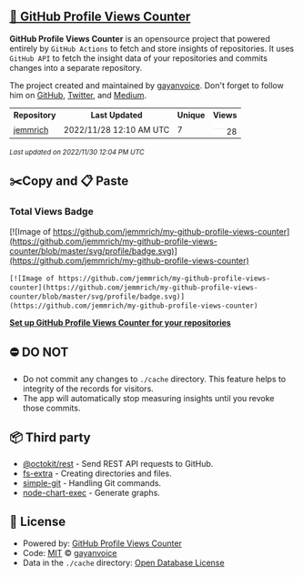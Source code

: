 ## [🚀 GitHub Profile Views Counter](https://github.com/gayanvoice/github-profile-views-counter)
**GitHub Profile Views Counter** is an opensource project that powered entirely by  `GitHub Actions` to fetch and store insights of repositories.
It uses `GitHub API` to fetch the insight data of your repositories and commits changes into a separate repository.

The project created and maintained by [gayanvoice](https://github.com/gayanvoice). Don't forget to follow him on [GitHub](https://github.com/gayanvoice), [Twitter](https://twitter.com/gayanvoice), and [Medium](https://gayanvoice.medium.com/).

<table>
	<tr>
		<th>
			Repository
		</th>
		<th>
			Last Updated
		</th>
		<th>
			Unique
		</th>
		<th>
			Views
		</th>
	</tr>
	<tr>
		<td>
			<a href="https://github.com/jemmrich/my-github-profile-views-counter/tree/master/readme/475218523/week.md">
				jemmrich
			</a>
		</td>
		<td>
			2022/11/28 12:10 AM UTC
		</td>
		<td>
			7
		</td>
		<td>
			<img alt="Response time graph" src="https://github.com/jemmrich/my-github-profile-views-counter/raw/master/graph/475218523/small/week.png" height="20"> 28
		</td>
	</tr>
</table>

<small><i>Last updated on 2022/11/30 12:04 PM UTC</i></small>

## ✂️Copy and 📋 Paste
### Total Views Badge
[![Image of https://github.com/jemmrich/my-github-profile-views-counter](https://github.com/jemmrich/my-github-profile-views-counter/blob/master/svg/profile/badge.svg)](https://github.com/jemmrich/my-github-profile-views-counter)

```readme
[![Image of https://github.com/jemmrich/my-github-profile-views-counter](https://github.com/jemmrich/my-github-profile-views-counter/blob/master/svg/profile/badge.svg)](https://github.com/jemmrich/my-github-profile-views-counter)
```
[**Set up GitHub Profile Views Counter for your repositories**](https://github.com/gayanvoice/github-profile-views-counter)
## ⛔ DO NOT
- Do not commit any changes to `./cache` directory. This feature helps to integrity of the records for visitors.
- The app will automatically stop measuring insights until you revoke those commits.
## 📦 Third party

- [@octokit/rest](https://www.npmjs.com/package/@octokit/rest) - Send REST API requests to GitHub.
- [fs-extra](https://www.npmjs.com/package/fs-extra) - Creating directories and files.
- [simple-git](https://www.npmjs.com/package/simple-git) - Handling Git commands.
- [node-chart-exec](https://www.npmjs.com/package/node-chart-exec) - Generate graphs.
## 📄 License
- Powered by: [GitHub Profile Views Counter](https://github.com/gayanvoice/github-profile-views-counter)
- Code: [MIT](./LICENSE) © [gayanvoice](https://github.com/gayanvoice)
- Data in the `./cache` directory: [Open Database License](https://opendatacommons.org/licenses/odbl/1-0/)